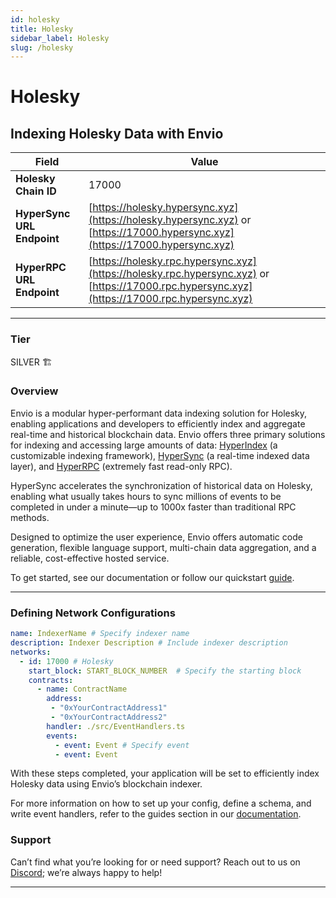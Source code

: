```yaml
---
id: holesky
title: Holesky
sidebar_label: Holesky
slug: /holesky
---
```


# Holesky

## Indexing Holesky Data with Envio

| **Field**                     | **Value**                                                                                          |
|-------------------------------|----------------------------------------------------------------------------------------------------|
| **Holesky Chain ID**     | 17000                                                                                            |
| **HyperSync URL Endpoint**    | [https://holesky.hypersync.xyz](https://holesky.hypersync.xyz) or [https://17000.hypersync.xyz](https://17000.hypersync.xyz) |
| **HyperRPC URL Endpoint**     | [https://holesky.rpc.hypersync.xyz](https://holesky.rpc.hypersync.xyz) or [https://17000.rpc.hypersync.xyz](https://17000.rpc.hypersync.xyz) |

---

### Tier

SILVER 🏗️

### Overview

Envio is a modular hyper-performant data indexing solution for Holesky, enabling applications and developers to efficiently index and aggregate real-time and historical blockchain data. Envio offers three primary solutions for indexing and accessing large amounts of data: [HyperIndex](/docs/HyperIndex/overview) (a customizable indexing framework), [HyperSync](/docs/HyperSync/overview) (a real-time indexed data layer), and [HyperRPC](/docs/HyperSync/overview-hyperrpc) (extremely fast read-only RPC).

HyperSync accelerates the synchronization of historical data on Holesky, enabling what usually takes hours to sync millions of events to be completed in under a minute—up to 1000x faster than traditional RPC methods.

Designed to optimize the user experience, Envio offers automatic code generation, flexible language support, multi-chain data aggregation, and a reliable, cost-effective hosted service.

To get started, see our documentation or follow our quickstart [guide](/docs/HyperIndex/contract-import).

---

### Defining Network Configurations

```yaml
name: IndexerName # Specify indexer name
description: Indexer Description # Include indexer description
networks:
  - id: 17000 # Holesky  
    start_block: START_BLOCK_NUMBER  # Specify the starting block
    contracts:
      - name: ContractName
        address:
         - "0xYourContractAddress1"
         - "0xYourContractAddress2"
        handler: ./src/EventHandlers.ts
        events:
          - event: Event # Specify event
          - event: Event
```

With these steps completed, your application will be set to efficiently index Holesky data using Envio’s blockchain indexer.

For more information on how to set up your config, define a schema, and write event handlers, refer to the guides section in our [documentation](/docs/HyperIndex/configuration-file).

### Support

Can’t find what you’re looking for or need support? Reach out to us on [Discord](https://discord.com/invite/Q9qt8gZ2fX); we’re always happy to help!

---
